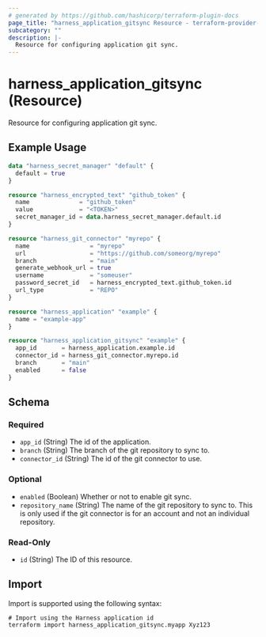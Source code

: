```yaml
---
# generated by https://github.com/hashicorp/terraform-plugin-docs
page_title: "harness_application_gitsync Resource - terraform-provider-harness"
subcategory: ""
description: |-
  Resource for configuring application git sync.
---
```


# harness_application_gitsync (Resource)

Resource for configuring application git sync.

## Example Usage

```terraform
data "harness_secret_manager" "default" {
  default = true
}

resource "harness_encrypted_text" "github_token" {
  name              = "github_token"
  value             = "<TOKEN>"
  secret_manager_id = data.harness_secret_manager.default.id
}

resource "harness_git_connector" "myrepo" {
  name                 = "myrepo"
  url                  = "https://github.com/someorg/myrepo"
  branch               = "main"
  generate_webhook_url = true
  username             = "someuser"
  password_secret_id   = harness_encrypted_text.github_token.id
  url_type             = "REPO"
}

resource "harness_application" "example" {
  name = "example-app"
}

resource "harness_application_gitsync" "example" {
  app_id       = harness_application.example.id
  connector_id = harness_git_connector.myrepo.id
  branch       = "main"
  enabled      = false
}
```

<!-- schema generated by tfplugindocs -->
## Schema

### Required

- `app_id` (String) The id of the application.
- `branch` (String) The branch of the git repository to sync to.
- `connector_id` (String) The id of the git connector to use.

### Optional

- `enabled` (Boolean) Whether or not to enable git sync.
- `repository_name` (String) The name of the git repository to sync to. This is only used if the git connector is for an account and not an individual repository.

### Read-Only

- `id` (String) The ID of this resource.

## Import

Import is supported using the following syntax:

```shell
# Import using the Harness application id
terraform import harness_application_gitsync.myapp Xyz123
```
